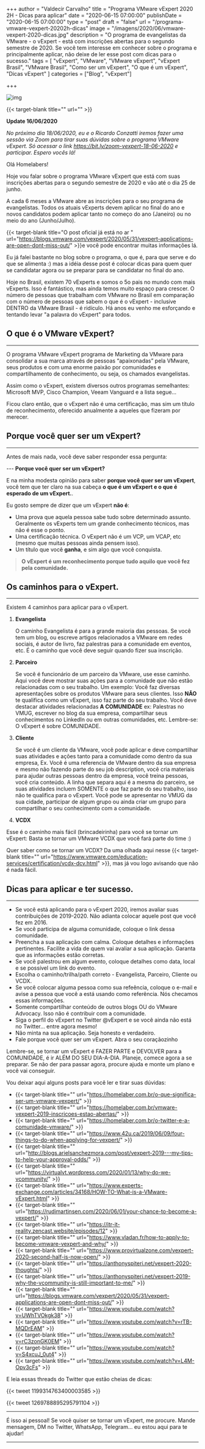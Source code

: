 +++
author = "Valdecir Carvalho"
title = "Programa VMware vExpert 2020 2H - Dicas para aplicar"
date = "2020-06-15 07:00:00"
publishDate = "2020-06-15 07:00:00"
type = "post"
draft = "false"
url = "/programa-vmware-vexpert-20202h-dicas"
image = "/imagens/2020/06/vmware-vexpert-2020-dicas.jpg"
description = "O programa de evangelistas da VMware - o vExpert  - está com inscrições abertas para o segundo semestre de 2020. Se você tem interesse em conhecer sobre o programa e principalmente aplicar, não deixe de ler esse post com dicas para o sucesso."
tags = [
    "vExpert",
    "VMware",
    "VMware vExpert",
    "vExpert Brasil",
    "VMware Brasil",
    "Como ser um vExpert",
    "O que é um vExpert",
    "Dicas vExpert"
]
categories = ["Blog", "vExpert"]

+++

![img](/imagens/2020/06/vexpert-2020-01.jpg)

{{< target-blank title="" url="" >}}

**Update 16/06/2020**

_No próximo dia 18/06/2020, eu e o Ricardo Conzatti iremos fazer uma sessão via Zoom para tirar suas dúvidas sobre o programa VMware vExpert. Só acessar o link https://bit.ly/zoom-vexpert-18-06-2020 e participar. Espero vocês lá!_

Olá Homelabers!

Hoje vou falar sobre o programa VMware vExpert que está com suas inscrições abertas para o segundo semestre de 2020 e vão até o dia 25 de junho.

A cada 6 meses a VMware abre as inscrições para o seu programa de evangelistas. Todos os atuais vExperts devem aplicar no final do ano e novos candidatos podem aplicar tanto no começo do ano (Janeiro) ou no meio do ano (Junho/Julho). 

 {{< target-blank title="O post oficial já está no ar " url="https://blogs.vmware.com/vexpert/2020/05/31/vexpert-applications-are-open-dont-miss-out/" >}}e você pode encontrar muitas informações lá.

Eu já falei bastante no blog sobre o programa, o que é, para que serve e do que se alimenta :) mas a idéia desse post é colocar dicas para quem quer se candidatar agora ou se preparar para se candidatar no final do ano.

Hoje no Brasil, existem 70 vExperts e somos o 5o pais no mundo com mais vExperts. Isso é fantástico, mas ainda temos muito espaço para crescer. O número de pessoas que trabalham com VMware no Brasil em comparação com o número de pessoas que sabem o que é o vExpert - inclusive DENTRO da VMware Brasil - é ridículo. Há anos eu venho me esforçando e tentando levar "a palavra do vExpert" para todos.

## O que é o VMware vExpert?

----

O programa VMware vExpert programa de Marketing da VMware para consolidar a sua marca através de pessoas “apaixonadas” pela VMware, seus produtos e com uma enorme paixão por comunidades e compartilhamento de conhecimento, ou seja, os chamados evangelistas.

Assim como o vExpert, existem diversos outros programas semelhantes: Microsoft MVP, Cisco Champion, Veeam Vanguard e a lista segue…

Ficou claro então, que o vExpert não é uma certificação, mas sim um título de reconhecimento, oferecido anualmente a aqueles que fizeram por merecer.

## Porque você quer ser um vExpert?

---

Antes de mais nada, você deve saber responder essa pergunta: 

--- **Porque você quer ser um vExpert?**

E na minha modesta opinião para saber **porque você quer ser um vExpert**, você tem que ter claro na sua cabeça **o que é um vExpert e o que é esperado de um vExpert.**.

Eu gosto sempre de dizer  que um vExpert **não é**:

- Uma prova que aquela pessoa sabe tudo sobre determinado assunto. Geralmente os vExperts tem um grande conhecimento técnicos, mas não é esse o ponto.
- Uma certificação técnica. O vExpert não é um VCP, um VCAP, etc (mesmo que muitas pessoas ainda pensem isso).
- Um título que você **ganha**, e sim algo que você conquista.

> **O vExpert é um reconhecimento porque tudo aquilo que você fez pela comunidade.**

## Os caminhos para o vExpert.

----

Existem 4 caminhos para aplicar para o vExpert.

1. **Evangelista**

   O caminho Evangelista é para a grande maioria das pessoas. Se você tem um blog, ou escreve artigos relacionados a VMware em redes sociais, é autor de livro, faz palestras para a comunidade em eventos, etc. É o caminho que você deve seguir quando fizer sua inscrição.

2. **Parceiro**

   Se você é funcionário de um parceiro da VMware, use esse caminho. Aqui você deve mostrar suas ações para a comunidade que não estão relacionadas com o seu trabalho. Um exemplo: Você faz diversas apresentações sobre os produtos VMware para seus clientes. Isso **NÃO** te qualifica como um vExpert, isso faz parte do seu trabalho. Você deve destacar atividades relacionadas **A COMUNIDADE** ex: Palestras no VMUG, escrever no blog da sua empresa, compartilhar seus conhecimentos no LinkedIn ou em outras comunidades, etc. Lembre-se: O vExpert é sobre COMUNIDADE.

3. **Cliente**

   Se você é um cliente da VMware, você pode aplicar e deve compartilhar suas atividades e ações tanto para a comunidade como dentro da sua empresa, Ex. Você é uma referencia de VMware dentro da sua empresa e mesmo não fazendo parte do seu job description, você cria materiais para ajudar outras pessoas dentro da empresa, você treina pessoas, você cria conteúdo. A linha que separa aqui é a mesma do parceiro, se suas atividades incluem SOMENTE o que faz parte do seu trabalho, isso não te qualifica para o vExpert. Você pode se apresentar no VMUG da sua cidade, participar de algum grupo ou ainda criar um grupo para compartilhar o seu conhecimento com a comunidade.

4. **VCDX**

  Esse é o caminho mais fácil (brincadeirinha) para você se tornar um vExpert: Basta se tornar um VMware VCDX que você fará parte do time :) 

  Quer saber como se tornar um VCDX? Da uma olhada aqui nesse {{< target-blank title="" url="https://www.vmware.com/education-services/certification/vcdx-dcv.html" >}}, mas já vou logo avisando que não é nada fácil. 

## Dicas para aplicar e ter sucesso.

----
- Se você está aplicando para o vExpert 2020, iremos avaliar suas contribuições de 2019-2020. Não adianta colocar aquele post que você fez em 2016.
- Se você participa de alguma comunidade, coloque o link dessa comunidade.
- Preencha a sua aplicação com calma. Coloque detalhes e informações pertinentes. Facilite a vida de quem vai avaliar a sua aplicação. Garanta que as informações estão corretas.
- Se você palestrou em algum evento, coloque detalhes como data, local e se possível um link do evento.
- Escolha o caminho/trilha/path correto - Evangelista, Parceiro, Cliente ou VCDX.
- Se você colocar alguma pessoa como sua refeência, coloque o e-mail e avise a pessoa que você a está usando como referência. Nós checamos essas informações.
- Somente compartilhar conteúdo de outros blogs OU do VMware Advocacy. Isso não é contribuir com a comunidade.
- Siga o perfil do vExpert no Twitter @vExpert e se você ainda não está no Twitter... entre agora mesmo! 
- Não minta na sua aplicação. Seja honesto e verdadeiro.
- Fale porque você quer ser um vExpert. Abra o seu coraçãozinho

Lembre-se, se tornar um vExpert é FAZER PARTE e DEVOLVER para a COMUNIDADE, é ir ALÉM DO SEU DIA-A-DIA. Planeje, comece agora a se preparar. Se não der para passar agora, procure ajuda e monte um plano e você vai conseguir.

Vou deixar aqui alguns posts para você ler e tirar suas dúvidas:

- {{< target-blank title="" url="https://homelaber.com.br/o-que-significa-ser-um-vmware-vexpert/" >}}
- {{< target-blank title="" url="https://homelaber.com.br/vmware-vexpert-2019-inscricoes-estao-abertas/" >}}
- {{< target-blank title="" url="https://homelaber.com.br/o-twitter-e-a-comunidade-vmware/" >}}
- {{< target-blank title="" url="https://www.42u.ca/2019/06/09/four-things-to-do-when-applying-for-vexpert/" >}}
- {{< target-blank title="" url="http://blogs.arielsanchezmora.com/post/vexpert-2019---my-tips-to-help-your-approval-odds/" >}}
- {{< target-blank title="" url="https://virtualvt.wordpress.com/2020/01/13/why-do-we-vcommunity/" >}}
- {{< target-blank title="" url="https://www.experts-exchange.com/articles/34168/HOW-TO-What-is-a-VMware-vExpert.html" >}}
- {{< target-blank title="" url="https://rudimartinsen.com/2020/06/01/your-chance-to-become-a-vexpert/" >}}
- {{< target-blank title="" url="https://itr-it-reality.zencast.website/episodes/12" >}}
- {{< target-blank title="" url="https://www.vladan.fr/how-to-apply-to-become-vmware-vexpert-and-why/" >}}
- {{< target-blank title="" url="https://www.provirtualzone.com/vexpert-2020-second-half-is-now-open/" >}}
- {{< target-blank title="" url="https://anthonyspiteri.net/vexpert-2020-thoughts/" >}}
- {{< target-blank title="" url="https://anthonyspiteri.net/vexpert-2019-why-the-vcommunity-is-still-important-to-me/" >}}
- {{< target-blank title="" url="https://blogs.vmware.com/vexpert/2020/05/31/vexpert-applications-are-open-dont-miss-out/" >}}
- {{< target-blank title="" url="https://www.youtube.com/watch?v=UWhTVOkgk38" >}}
- {{< target-blank title="" url="https://www.youtube.com/watch?v=rTB-MQDrEAM" >}}
- {{< target-blank title="" url="https://www.youtube.com/watch?v=rC3zonGK0EM" >}}
- {{< target-blank title="" url="https://www.youtube.com/watch?v=S4xcuJ_0ut4" >}}
- {{< target-blank title="" url="https://www.youtube.com/watch?v=L4M-Opv3cFs" >}}

E leia essas threads do Twitter que estão cheias de dicas:

{{< tweet 1199314763400003585 >}}

{{< tweet 1269788895295791104 >}}

----
É isso ai pessoal! Se você quiser se tornar um vExpert, me procure. Mande mensagem, DM no Twitter, WhatsApp, Telegram... eu estou aqui para te ajudar!

----
